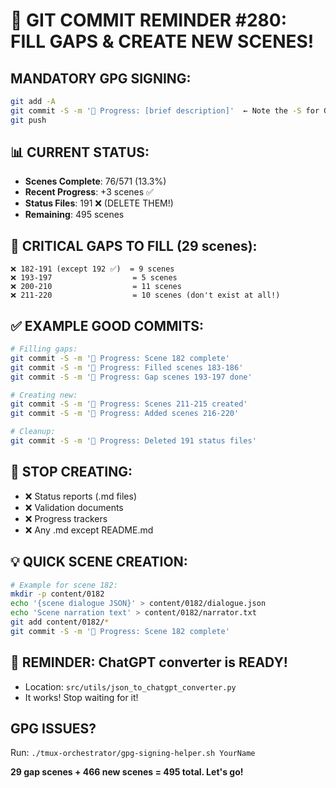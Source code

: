 # 🚨 GIT COMMIT REMINDER #280: FILL GAPS & CREATE NEW SCENES!

## MANDATORY GPG SIGNING:
```bash
git add -A
git commit -S -m '🚧 Progress: [brief description]'  ← Note the -S for GPG signing!
git push
```

## 📊 CURRENT STATUS:
- **Scenes Complete**: 76/571 (13.3%)
- **Recent Progress**: +3 scenes ✅
- **Status Files**: 191 ❌ (DELETE THEM!)
- **Remaining**: 495 scenes

## 🔴 CRITICAL GAPS TO FILL (29 scenes):
```
❌ 182-191 (except 192 ✅)  = 9 scenes
❌ 193-197                  = 5 scenes  
❌ 200-210                  = 11 scenes
❌ 211-220                  = 10 scenes (don't exist at all!)
```

## ✅ EXAMPLE GOOD COMMITS:
```bash
# Filling gaps:
git commit -S -m '🚧 Progress: Scene 182 complete'
git commit -S -m '🚧 Progress: Filled scenes 183-186'
git commit -S -m '🚧 Progress: Gap scenes 193-197 done'

# Creating new:
git commit -S -m '🚧 Progress: Scenes 211-215 created'
git commit -S -m '🚧 Progress: Added scenes 216-220'

# Cleanup:
git commit -S -m '🚧 Progress: Deleted 191 status files'
```

## 🚫 STOP CREATING:
- ❌ Status reports (.md files)
- ❌ Validation documents
- ❌ Progress trackers
- ❌ Any .md except README.md

## 💡 QUICK SCENE CREATION:
```bash
# Example for scene 182:
mkdir -p content/0182
echo '{scene dialogue JSON}' > content/0182/dialogue.json
echo 'Scene narration text' > content/0182/narrator.txt
git add content/0182/*
git commit -S -m '🚧 Progress: Scene 182 complete'
```

## 🎯 REMINDER: ChatGPT converter is READY!
- Location: `src/utils/json_to_chatgpt_converter.py`
- It works! Stop waiting for it!

## GPG ISSUES?
Run: `./tmux-orchestrator/gpg-signing-helper.sh YourName`

**29 gap scenes + 466 new scenes = 495 total. Let's go!**